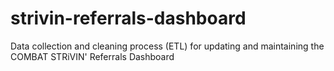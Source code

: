 # strivin-referrals-dashboard
Data collection and cleaning process (ETL) for updating and maintaining the COMBAT STRiVIN' Referrals Dashboard
